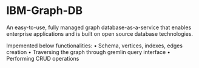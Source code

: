 # IBM-Graph-DB

An easy-to-use, fully managed graph database-as-a-service that enables enterprise applications and is built on open source database technologies.


Impemented below functionalities:
•	Schema, vertices, indexes, edges creation
•	Traversing the graph through gremlin query interface
• Performing CRUD operations
